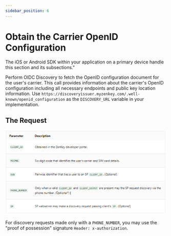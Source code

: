 ```yaml
---
sidebar_position: 6
---
```


# Obtain the Carrier OpenID Configuration

The iOS or Android SDK within your application on a primary device handle this section and its subsections."

Perform OIDC Discovery to fetch the OpenID configuration document for the user's carrier. This call provides information about the carrier's OpenID configuration including all necessary endpoints and public key location information. Use `https://discoveryissuer.myzenkey.com/.well-known/openid_configuration` as the  `DISCOVERY_URL` variable in your implementation. 

## The Request

![carrier-open-id-request](carrier-open-id-request.png)

For discovery requests made only with a `PHONE_NUMBER`, you may use the "proof of possession" signature `Header: x-authorization`.